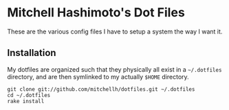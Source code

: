 # Mitchell Hashimoto's Dot Files

These are the various config files I have to setup a system
the way I want it.

## Installation

My dotfiles are organized such that they physically all exist in a
`~/.dotfiles` directory, and are then symlinked to my actually `$HOME`
directory.

    git clone git://github.com/mitchellh/dotfiles.git ~/.dotfiles
    cd ~/.dotfiles
    rake install
